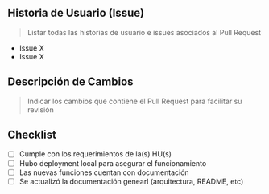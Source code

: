 ## Historia de Usuario (Issue)

> Listar todas las historias de usuario e issues asociados al Pull Request
* Issue X
* Issue X

## Descripción de Cambios

> Indicar los cambios que contiene el Pull Request para facilitar su revisión

## Checklist

- [ ] Cumple con los requerimientos de la(s) HU(s)
- [ ] Hubo deployment local para asegurar el funcionamiento
- [ ] Las nuevas funciones cuentan con documentación
- [ ] Se actualizó la documentación genearl (arquitectura, README, etc)

